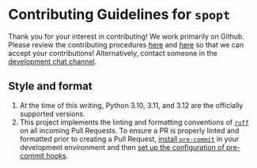 # Contributing Guidelines for `spopt`

Thank you for your interest in contributing! We work primarily on Github. Please review the contributing procedures [here](http://pysal.org/getting_started#for-developers) and [here](https://github.com/pysal/pysal/wiki/GitHub-Standard-Operating-Procedures) so that we can accept your contributions! Alternatively, contact someone in the [development chat channel](https://gitter.im//pysal/pysal).


## Style and format

1. At the time of this writing, Python 3.10, 3.11, and 3.12 are the officially supported versions.
2. This project implements the linting and formatting conventions of [`ruff`](https://docs.astral.sh/ruff/) on all incoming Pull Requests. To ensure a PR is properly linted and formatted prior to creating a Pull Request, [install `pre-commit`](https://pre-commit.com/#installation) in your development environment and then [set up the configuration of pre-commit hooks](https://pre-commit.com/#3-install-the-git-hook-scripts). 
